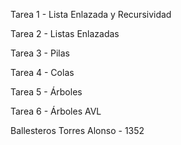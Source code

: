 Tarea 1 - Lista Enlazada y Recursividad

Tarea 2 - Listas Enlazadas

Tarea 3 - Pilas

Tarea 4 - Colas

Tarea 5 - Árboles

Tarea 6 - Árboles AVL

Ballesteros Torres Alonso - 1352